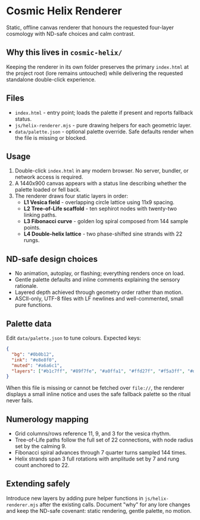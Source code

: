 # Cosmic Helix Renderer

Static, offline canvas renderer that honours the requested four-layer cosmology with ND-safe choices and calm contrast.

## Why this lives in `cosmic-helix/`
Keeping the renderer in its own folder preserves the primary `index.html` at the project root (lore remains untouched) while delivering the requested standalone double-click experience.

## Files
- `index.html` - entry point; loads the palette if present and reports fallback status.
- `js/helix-renderer.mjs` - pure drawing helpers for each geometric layer.
- `data/palette.json` - optional palette override. Safe defaults render when the file is missing or blocked.

## Usage
1. Double-click `index.html` in any modern browser. No server, bundler, or network access is required.
2. A 1440x900 canvas appears with a status line describing whether the palette loaded or fell back.
3. The renderer draws four static layers in order:
   - **L1 Vesica field** - overlapping circle lattice using 11x9 spacing.
   - **L2 Tree-of-Life scaffold** - ten sephirot nodes with twenty-two linking paths.
   - **L3 Fibonacci curve** - golden log spiral composed from 144 sample points.
   - **L4 Double-helix lattice** - two phase-shifted sine strands with 22 rungs.

## ND-safe design choices
- No animation, autoplay, or flashing; everything renders once on load.
- Gentle palette defaults and inline comments explaining the sensory rationale.
- Layered depth achieved through geometry order rather than motion.
- ASCII-only, UTF-8 files with LF newlines and well-commented, small pure functions.

## Palette data
Edit `data/palette.json` to tune colours. Expected keys:
```json
{
  "bg": "#0b0b12",
  "ink": "#e8e8f0",
  "muted": "#a6a6c1",
  "layers": ["#b1c7ff", "#89f7fe", "#a0ffa1", "#ffd27f", "#f5a3ff", "#d0d0e6"]
}
```
When this file is missing or cannot be fetched over `file://`, the renderer displays a small inline notice and uses the safe fallback palette so the ritual never fails.

## Numerology mapping
- Grid columns/rows reference 11, 9, and 3 for the vesica rhythm.
- Tree-of-Life paths follow the full set of 22 connections, with node radius set by the calming 9.
- Fibonacci spiral advances through 7 quarter turns sampled 144 times.
- Helix strands span 3 full rotations with amplitude set by 7 and rung count anchored to 22.

## Extending safely
Introduce new layers by adding pure helper functions in `js/helix-renderer.mjs` after the existing calls. Document "why" for any lore changes and keep the ND-safe covenant: static rendering, gentle palette, no motion.
